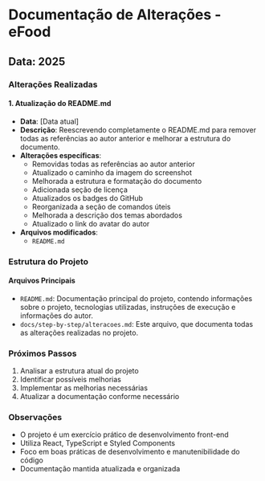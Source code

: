 # Documentação de Alterações - eFood

## Data: 2025

### Alterações Realizadas

#### 1. Atualização do README.md

- **Data**: [Data atual]
- **Descrição**: Reescrevendo completamente o README.md para remover todas as referências ao autor anterior e melhorar a estrutura do documento.
- **Alterações específicas**:
  - Removidas todas as referências ao autor anterior
  - Atualizado o caminho da imagem do screenshot
  - Melhorada a estrutura e formatação do documento
  - Adicionada seção de licença
  - Atualizados os badges do GitHub
  - Reorganizada a seção de comandos úteis
  - Melhorada a descrição dos temas abordados
  - Atualizado o link do avatar do autor
- **Arquivos modificados**:
  - `README.md`

### Estrutura do Projeto

#### Arquivos Principais

- `README.md`: Documentação principal do projeto, contendo informações sobre o projeto, tecnologias utilizadas, instruções de execução e informações do autor.
- `docs/step-by-step/alteracoes.md`: Este arquivo, que documenta todas as alterações realizadas no projeto.

### Próximos Passos

1. Analisar a estrutura atual do projeto
2. Identificar possíveis melhorias
3. Implementar as melhorias necessárias
4. Atualizar a documentação conforme necessário

### Observações

- O projeto é um exercício prático de desenvolvimento front-end
- Utiliza React, TypeScript e Styled Components
- Foco em boas práticas de desenvolvimento e manutenibilidade do código
- Documentação mantida atualizada e organizada

